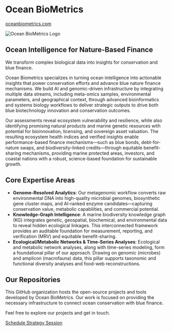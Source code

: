 # Ocean BioMetrics

[oceanbiometrics.com](https://oceanbiometrics.com)

![Ocean BioMetrics Logo](https://github.com/ocean-biometrics/profile/blob/main/logo.png)

## Ocean Intelligence for Nature-Based Finance

We transform complex biological data into insights for conservation and blue finance.

Ocean Biometrics specializes in turning ocean intelligence into actionable insights that power conservation efforts and advance blue nature finance mechanisms. We build AI and genomic-driven infrastructure by integrating multiple data streams, including meta-omics samples, environmental parameters, and geographical context, through advanced bioinformatics and systems biology workflows to deliver strategic outputs to drive both blue biotechnology innovation and conservation outcomes.

Our assessments reveal ecosystem vulnerability and resilience, while also identifying promising natural products and marine genetic resources with potential for bioinnovation, licensing, and sovereign asset valuation. The resulting ecosystem health indices and verified insights enable performance-based finance mechanisms—such as blue bonds, debt-for-nature swaps, and biodiversity-linked credits—through equitable benefit-sharing mechanisms, providing marine protected areas, investors, and coastal nations with a robust, science-based foundation for sustainable growth.

## Core Expertise Areas

-   **Genome-Resolved Analytics**: Our metagenomic workflow converts raw environmental DNA into high-quality microbial genomes, biosynthetic gene cluster maps, and AI-ranked enzyme candidates—capturing conservation value, metabolic capabilities, and commercial potential.
-   **Knowledge-Graph Intelligence**: A marine biodiversity knowledge graph (KG) integrates genetic, geospatial, biochemical, and environmental data to reveal hidden ecological linkages. This interconnected framework provides an auditable foundation for measurement, reporting, and verification (MRV) and equitable benefit-sharing.
-   **Ecological/Metabolic Networks & Time-Series Analyses**: Ecological and metabolic network analyses, along with time-series modeling, form a foundational pillar of our approach. Drawing on genomic (microbes) and amplicon (macrofauna) data, this pillar supports taxonomic and functional diversity analyses and food-web reconstructions.

## Our Repositories

This GitHub organization hosts the open-source projects and tools developed by Ocean BioMetrics. Our work is focused on providing the necessary infrastructure to connect ocean conservation with blue finance.

Feel free to explore our projects and get in touch.

[Schedule Strategy Session](https://oceanbiometrics.com/#contact)
